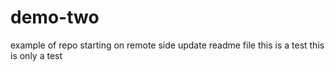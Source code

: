 # demo-two
example of repo starting on remote side
update readme file
this is a test this is only a test
